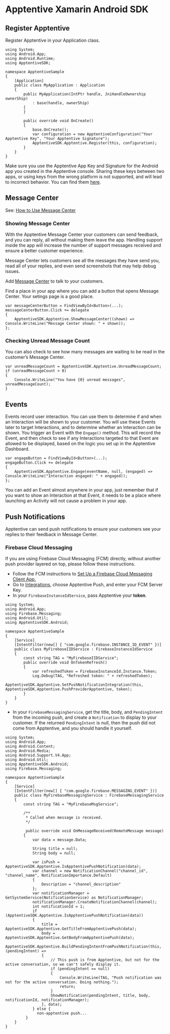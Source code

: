 # Apptentive Xamarin Android SDK

## Register Apptentive
Register Apptentive in your Application class.

```
using System;
using Android.App;
using Android.Runtime;
using ApptentiveSDK;

namespace ApptentiveSample
{
    [Application]
    public class MyApplication : Application
    {
        public MyApplication(IntPtr handle, JniHandleOwnership ownerShip)
            : base(handle, ownerShip)
        {
        }

        public override void OnCreate()
        {
            base.OnCreate();
            var configuration = new ApptentiveConfiguration("Your Apptentive Key", "Your Apptentive Signature");
            ApptentiveSDK.Apptentive.Register(this, configuration);
        }
    }
}
```
Make sure you use the Apptentive App Key and Signature for the Android app you created in the Apptentive console. Sharing these keys between two apps, or using keys from the wrong platform is not supported, and will lead to incorrect behavior. You can find them [here](https://be.apptentive.com/apps/current/settings/api).

## Message Center

See: [How to Use Message Center](https://learn.apptentive.com/knowledge-base/how-to-use-message-center/)

### Showing Message Center

With the Apptentive Message Center your customers can send feedback, and you can reply, all without making them leave the app. Handling support inside the app will increase the number of support messages received and ensure a better customer experience.

Message Center lets customers see all the messages they have send you, read all of your replies, and even send screenshots that may help debug issues.

Add [Message Center](http://learn.apptentive.com/knowledge-base/apptentive-android-sdk-features/#message-center) to talk to your customers.

Find a place in your app where you can add a button that opens Message Center. Your setings page is a good place.

```
var messageCenterButton = FindViewById<Button>(...);
messageCenterButton.Click += delegate
{
    ApptentiveSDK.Apptentive.ShowMessageCenter((shown) => Console.WriteLine("Message Center shown: " + shown));
};
```

### Checking Unread Message Count

You can also check to see how many messages are waiting to be read in the customer’s Message Center.
```
var unreadMessageCount = ApptentiveSDK.Apptentive.UnreadMessageCount;
if (unreadMessageCount > 0)
{
    Console.WriteLine("You have {0} unread messages", unreadMessageCount);
}
```
## Events

Events record user interaction. You can use them to determine if and when an Interaction will be shown to your customer. You will use these Events later to target Interactions, and to determine whether an Interaction can be shown. You trigger an Event with the `Engage()` method. This will record the Event, and then check to see if any Interactions targeted to that Event are allowed to be displayed, based on the logic you set up in the Apptentive Dashboard.
  
```
var engageButton = FindViewById<Button>(...);
engageButton.Click += delegate
{
    ApptentiveSDK.Apptentive.Engage(eventName, null, (engaged) => Console.WriteLine("Interaction engaged: " + engaged));
};
```

You can add an Event almost anywhere in your app, just remember that if you want to show an Interaction at that Event, it needs to be a place where launching an Activity will not cause a problem in your app.

## Push Notifications
Apptentive can send push notifications to ensure your customers see your replies to their feedback in Message Center.

### Firebase Cloud Messaging
If you are using Firebase Cloud Messaging (FCM) directly, without another push provider layered on top, please follow these instructions.
- Follow the FCM instructions to [Set Up a Firebase Cloud Messaging Client App.](https://learn.apptentive.com/knowledge-base/android-xamarin-plugin/#push-notifications)
- Go to [Integrations](https://be.apptentive.com/apps/current/settings/integrations), choose Apptentive Push, and enter your FCM Server Key.
- In your `FirebaseInstanceIdService`, pass Apptentive your **token**.
```
using System;
using Android.App;
using Firebase.Messaging;
using Android.Util;
using ApptentiveSDK.Android;

namespace ApptentiveSample
{
    [Service]
    [IntentFilter(new[] { "com.google.firebase.INSTANCE_ID_EVENT" })]
    public class MyFirebaseIIDService : FirebaseInstanceIdService
    {
        const string TAG = "MyFirebaseIIDService";
        public override void OnTokenRefresh()
        {
            var refreshedToken = FirebaseInstanceId.Instance.Token;
            Log.Debug(TAG, "Refreshed token: " + refreshedToken);
            ApptentiveSDK.Apptentive.SetPushNotificationIntegration(this, ApptentiveSDK.Apptentive.PushProviderApptentive, token);
        }
    }
}
```
- In your `FirebaseMessagingService`, get the title, body, and `PendingIntent` from the incoming push, and create a `Notification` to display to your customer. If the returned `PendingIntent` is null, then the push did not come from Apptentive, and you should handle it yourself.
```
using System;
using Android.App;
using Android.Content;
using Android.Media;
using Android.Support.V4.App;
using Android.Util;
using ApptentiveSDK.Android;
using Firebase.Messaging;

namespace ApptentiveSample
{
    [Service]
    [IntentFilter(new[] { "com.google.firebase.MESSAGING_EVENT" })]
    public class MyFirebaseMessagingService : FirebaseMessagingService
    {
        const string TAG = "MyFirebaseMsgService";

        /**
         * Called when message is received.
         */

         public override void OnMessageReceived(RemoteMessage message)
        {
            var data = message.Data;

            String title = null;
            String body = null;
         
            var isPush = ApptentiveSDK.Apptentive.IsApptentivePushNotification(data);
            var channel = new NotificationChannel("channel_id", "channel_name", NotificationImportance.Default)
            {
                Description = "channel_description"
            };
            var notificationManager = GetSystemService(NotificationService) as NotificationManager;
            notificationManager.CreateNotificationChannel(channel);
            int notificationId = 1;
            if (ApptentiveSDK.Apptentive.IsApptentivePushNotification(data))
            {
                title = ApptentiveSDK.Apptentive.GetTitleFromApptentivePush(data);
                body = ApptentiveSDK.Apptentive.GetBodyFromApptentivePush(data);
                ApptentiveSDK.Apptentive.BuildPendingIntentFromPushNotification(this,(pendingIntent) =>
                {
                    // This push is from Apptentive, but not for the active conversation, so we can't safely display it.
                    if (pendingIntent == null)
                    {
                        Console.WriteLine(TAG, "Push notification was not for the active conversation. Doing nothing.");
                        return;
                    }
                    ShowNotification(pendingIntent, title, body, notificationId, notificationManager);
                }, data);
            } else {
              non-apptentive push...
         }
    }
}
```
